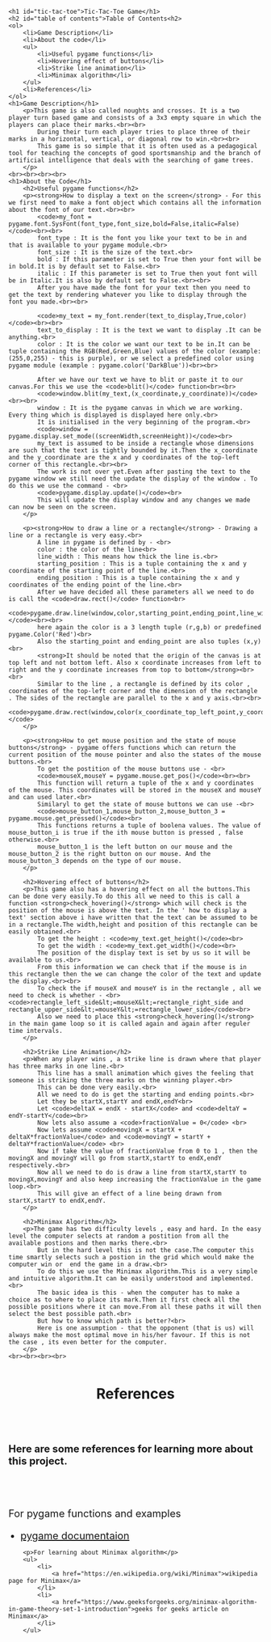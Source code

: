 <style>
    #tic-tac-toe{
        text-align: center;
    }
    h1{
        margin-top: 50px;
        text-align: center;
    }
    ol{
        font-size: 20px;
    }
    li{
        margin-top: 10px;
        font-size: 20px;
    }
    p{
        /* text-align: center; */
        font-size: 20px;
        margin-top: 80px;
    }
    h2{
        margin-top: 100px;
    }
    </style>
    <h1 id="tic-tac-toe">Tic-Tac-Toe Game</h1>
    <h2 id="table of contents">Table of Contents<h2>
    <ol>
        <li>Game Description</li>
        <li>About the code</li>
        <ul>
            <li>Useful pygame functions</li>
            <li>Hovering effect of buttons</li>
            <li>Strike line animation</li>
            <li>Minimax algorithm</li>
        </ul>
        <li>References</li>
    </ol>
    <h1>Game Description</h1>
        <p>This game is also called noughts and crosses. It is a two player turn based game and consists of a 3x3 empty square in which the players can place their marks.<br><br>
            During their turn each player tries to place three of their marks in a horizontal, vertical, or diagonal row to win.<br><br>
            This game is so simple that it is often used as a pedagogical tool for teaching the concepts of good sportsmanship and the branch of artificial intelligence that deals with the searching of game trees.
        </p>
    <br><br><br><br>
    <h1>About the Code</h1>
        <h2>Useful pygame functions</h2>
        <p><strong>How to display a text on the screen</strong> - For this we first need to make a font object which contains all the information about the font of our text.<br><br>
            <code>my_font = pygame.font.SysFont(font_type,font_size,bold=False,italic=False)</code><br><br>
            font_type : It is the font you like your text to be in and that is available to your pygame module.<br>
            font_size : It is the size of the text.<br>
            bold : If this parameter is set to True then your font will be in bold.It is by default set to False.<br>
            italic : If this parameter is set to True then yout font will be in Italic.It is also by default set to False.<br><br>
            After you have made the font for your text then you need to get the text by rendering whatever you like to display through the font you made.<br><br>
            
            <code>my_text = my_font.render(text_to_display,True,color)</code><br><br>
            text_to_display : It is the text we want to display .It can be anything.<br>
            color : It is the color we want our text to be in.It can be tuple containing the RGB(Red,Green,Blue) values of the color (example: (255,0,255) - this is purple), or we select a predefined color using pygame module (example : pygame.color('DarkBlue'))<br><br>
            
            After we have our text we have to blit or paste it to our canvas.For this we use the <code>blit()</code> function<br><br>
            <code>window.blit(my_text,(x_coordinate,y_coordinate))</code><br><br>
            window : It is the pygame canvas in which we are working. Every thing which is displayed is displayed here only.<br>
            It is initialised in the very beginning of the program.<br>
            <code>window = pygame.display.set_mode((screenWidth,screenHeight))</code><br>
            my_text is assumed to be inside a rectangle whose dimensions are such that the text is tightly bounded by it.Then the x_coordinate and the y_coordinate are the x and y coordinates of the top-left corner of this rectangle.<br><br>
            The work is not over yet.Even after pasting the text to the pygame window we still need the update the display of the window . To do this we use the command - <br>
            <code>pygame.display.update()</code><br>
            This will update the display window and any changes we made can now be seen on the screen.
        </p>
    
        <p><strong>How to draw a line or a rectangle</strong> - Drawing a line or a rectangle is very easy.<br>
            A line in pygame is defined by - <br>
            color : the color of the line<br>
            line_width : This means how thick the line is.<br>
            starting_position : This is a tuple containing the x and y coordinate of the starting point of the line.<br>
            ending_position : This is a tuple containing the x and y coordinates of the ending point of the line.<br>
            After we have decided all these parameters all we need to do is call the <code>draw.rect()</code> function<br>
            <code>pygame.draw.line(window,color,starting_point,ending_point,line_width=1)</code><br><br>
            here again the color is a 3 length tuple (r,g,b) or predefined pygame.Color('Red')<br>
            Also the starting_point and ending_point are also tuples (x,y)<br>
            <strong>It should be noted that the origin of the canvas is at top left and not bottom left. Also x coordinate increases from left to right and the y coordinate increases from top to bottom</strong><br><br>
            Similar to the line , a rectangle is defined by its color , coordinates of the top-left corner and the dimension of the rectangle . The sides of the rectangle are parallel to the x and y axis.<br><br>
            <code>pygame.draw.rect(window,color(x_coordinate_top_left_point,y_coordinate_top_left_point,rectangle_width,rectangle_height))</code>
        </p>
    
        <p><strong>How to get mouse position and the state of mouse buttons</strong> - pygame offers functions which can return the current position of the mouse pointer and also the states of the mouse buttons.<br>
            To get the postition of the mouse buttons use - <br>
            <code>mouseX,mouseY = pygame.mouse.get_pos()</code><br><br>
            This function will return a tuple of the x and y coordinates of the mouse. This coordinates will be stored in the mouseX and mouseY and can used later.<br>
            Similaryl to get the state of mouse buttons we can use -<br>
            <code>mouse_button_1,mouse_button_2,mouse_button_3 = pygame.mouse.get_pressed()</code><br>
            This functions returns a tuple of boolena values. The value of mouse_button_i is true if the ith mouse button is pressed , false otherwise.<br>
            mouse_button_1 is the left button on our mouse and the mouse_button_2 is the right button on our mouse. And the mouse_button_3 depends on the type of our mouse.
        </p>
    
        <h2>Hovering effect of buttons</h2>
        <p>This game also has a hovering effect on all the buttons.This can be done very easily.To do this all we need to this is call a function <strong>check_hovering()</strong> which will check is the position of the mouse is above the text. In the ' how to display a text' section above i have written that the text can be assumed to be in a rectangle.The width,height and position of this rectangle can be easily obtained.<br>
            To get the height : <code>my_text.get_height()</code><br>
            To get the width : <code>my_text.get_width()</code><br>
            The position of the display text is set by us so it will be available to us.<br>
            From this information we can check that if the mouse is in this rectangle then the we can change the color of the text and update the display.<br><br>
            To check the if mouseX and mouseY is in the rectangle , all we need to check is whether - <br><code>rectangle_left_side&lt;=mouseX&lt;=rectangle_right_side and rectangle_upper_side&lt;=mouseY&lt;=rectangle_lower_side</code><br>
            Also we need to place this <strong>check_hovering()</strong> in the main game loop so it is called again and again after reguler time intervals.
        </p>
    
        <h2>Strike Line Animation</h2>
        <p>When any player wins , a strike line is drawn where that player has three marks in one line.<br>
            This line has a small animation which gives the feeling that someone is striking the three marks on the winning player.<br>
            This can be done very easily.<br>
            All we need to do is get the starting and ending points.<br>
            Let they be startX,startY and endX,endY<br>
            Let <code>deltaX = endX - startX</code> and <code>deltaY = endY-startY</code><br>
            Now lets also assume a <code>fractionValue = 0</code> <br>
            Now lets assume <code>movingX = startX + deltaX*fractionValue</code> and <code>movingY = startY + deltaY*fractionValue</code> <br>
            Now if take the value of fractionValue from 0 to 1 , then the movingX and movingY will go from startX,startY to endX,endY respectively.<br>
            Now all we need to do is draw a line from startX,startY to movingX,movingY and also keep increasing the fractionValue in the game loop.<br>
            This will give an effect of a line being drawn from startX,startY to endX,endY.
        </p>
    
        <h2>Minimax Algorithm</h2>
        <p>The game has two difficulty levels , easy and hard. In the easy level the computer selects at random a postition from all the available postions and then marks there.<br>
            But in the hard level this is not the case.The computer this time smartly selects such a postion in the grid which would make the computer win or  end the game in a draw.<br>
            To do this we use the Minimax algorithm.This is a very simple and intuitive algorithm.It can be easily understood and implemented.<br>
            The basic idea is this - when the computer has to make a choice as to where to place its mark.Then it first check all the possible positions where it can move.From all these paths it will then select the best possible path.<br>
            But how to know which path is better?<br>
            Here is one assumption - that the opponent (that is us) will always make the most optimal move in his/her favour. If this is not the case , its even better for the computer.
        </p>
    <br><br><br><br>
<h1>References</h1>
    <p><strong>Here are some references for learning more about this project.</strong><br></p>
        <p>For pygame functions and examples<br></p>
        <ul>
            <li>
                <a href="https://www.pygame.org/docs/">pygame documentaion</a>
            </li>
        </ul>
    
        <p>For learning about Minimax algorithm</p>
        <ul>
            <li>
                <a href="https://en.wikipedia.org/wiki/Minimax">wikipedia page for Minimax</a>
            </li>
            <li>
                <a href="https://www.geeksforgeeks.org/minimax-algorithm-in-game-theory-set-1-introduction">geeks for geeks article on Minimax</a>
            </li>
        </ul>
